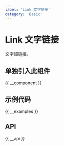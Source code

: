 ```yaml
---
label: 'Link 文字链接'
category: 'Basic'
---
```


# Link 文字链接

文字超链接。

## 单独引入此组件

{{ __component }}

## 示例代码

{{ __examples }}

## API

{{ __api }}

